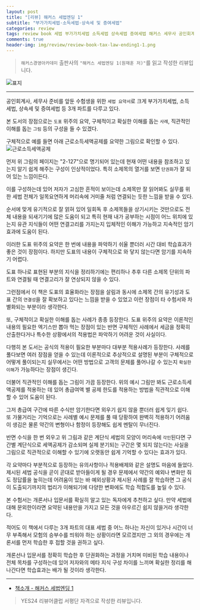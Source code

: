 ```yaml
---  
layout: post  
title: "[리뷰] 해커스 세법엔딩 1"  
subtitle: "부가가치세법·소득세법·상속세 및 증여세법"  
categories: review  
tags: review book 세법 부가가치세법 소득세법 상속세법 증여세법 해커스 세무사 공인회계사 공무원 시험     
comments: true  
header-img: img/review/review-book-tax-law-ending1-1.png
---  
```

  
> `해커스경영아카데미` 출판사의 `"해커스 세법엔딩 1(원재훈 저)"`를 읽고 작성한 리뷰입니다.  

![표지](https://telegeam.github.io/assets/img/review/review-book-tax-law-ending1-1.png)  

---

공인회계사, 세무사 준비를 앞둔 수험생을 위한 `세법 요약서`로 크게 부가가치세법, 소득세법, 상속세 및 증여세법 등 3개 파트를 다루고 있다.

본 도서의 장점으로는 `도표` 위주의 요약, 구체적이고 확실한 이해를 돕는 `사례`, 직관적인 이해를 돕는 `그림` 등의 구성을 들 수 있겠다. 

구체적으로 예를 들면 아래 근로소득세액공제를 요약한 그림으로 확인할 수 있다. 
![근로소득세액공제](https://telegeam.github.io/assets/img/review/review-book-tax-law-ending1-2.png)  

먼저 위 그림의 페이지는 "2-127"으로 명기되어 있는데 현재 어떤 내용을 참조하고 있는지 알기 쉽게 해주는 구성이 인상적이었다. 특히 소제목의 열거를 보면 `단권화`가 잘 되어 있는 느낌이든다. 

이를 구성하는데 있어 저자가 고심한 흔적이 보이는데 소제목만 잘 읽어봐도 실무를 위한 세법 전체가 일목요연하게 머리속에 거미줄 처럼 연결되는 듯한 느낌을 받을 수 있다. 

순서에 맞게 유기적으로 잘 얽혀 있어 일회독 후 소제목들을 상기시키는 것만으로도 전체 내용을 되새기기에 많은 도움이 되고 특히 현재 내가 공부하는 시점이 어느 위치에 있는지 유관 지식들이 어떤 연결고리를 가지는지 입체적인 이해가 가능하고 지속적인 암기 효과에 도움이 된다.

이러한 도표 위주의 요약은 한 번에 내용을 파악하기 쉬울 뿐더러 시간 대비 학습효과가 좋은 것이 장점이다. 하지만 도표의 내용이 구체적으로 와 닿지 않는다면 암기를 지속하기 어렵다.

도표 하나로 표현된 부분의 지식을 정리하기에는 편리하나 추후 다른 소제목 단위의 파트와 연결될 때 연결고리가 잘 연상되지 않을 수 있다. 

그런점에서 이 책은 도표의 효율화라는 장점을 살림과 동시에 소제목 간의 유기성과 도표 간의 `연결성`을 잘 확보하고 있다는 느낌을 받을 수 있었고 이런 장점이 타 수험서와 차별화되는 부분이라 생각한다. 

또, 구체적이고 확실한 이해를 돕는 사례가 종종 등장한다. 도표 위주의 요약은 이론적인 내용의 필요한 엑기스만 뽑아 먹는 장점이 있는 반면 구체적인 사례에서 세금을 정확히 산출한다거나 특수한 상황에서의 적용법은 파악하기 어려운 것이 사실이다. 

다행히 본 도서는 공식의 적용이 필요한 부분마다 대부분 적용사례가 등장한다. 사례를 풀다보면 여러 장점을 얻을 수 있는데 이론적으로 추상적으로 설명된 부분이 구체적으로 어떻게 풀이되는지 실무에서는 어떤 방법으로 고객의 문제를 풀어나갈 수 있는지 `확실한 이해`가 가능하다는 장점이 생긴다. 

더불어 직관적인 이해를 돕는 그림이 가끔 등장한다. 위의 예시 그림만 봐도 근로소득세액공제를 적용하는 데 있어 총급여액 별 공제 한도를 적용하는 방법을 직관적으로 이해할 수 있어 도움이 된다.

그저 총급여 구간에 따른 수식만 암기한다면 외우기 쉽지 않을 뿐더러 쉽게 잊기 쉽다. 또 가물거리는 기억으로는 사례별 예시 문제를 풀 때 당황하여 완벽히 적용하기 어려움이 생김은 물론 약간의 변형이나 함정이 등장해도 쉽게 멘탈이 무너진다.

반면 수식을 한 번 외우고 위 그림과 같은 계단식 세법의 모양이 머리속에 `각인`된다면 구간별 계단식으로 세액공제가 감소되며 실제 분기되는 구간은 몇 되지 않는다는 사실을 그림으로 직관적으로 이해할 수 있기에 오랫동안 쉽게 기억할 수 있다는 효과가 있다.

각 요약마다 부분적으로 등장하는 유의사항이나 적용배제와 같은 설명도 마음에 들었다. 제시된 세법 공식을 곧이 곧대로 받아들이게 될 경우 문제에서 약간의 예외나 변화만 줘도 정답률을 높히는데 어려움이 있는 바 예외상황과 제시된 사례를 잘 학습하면 그 공식이 도출되기까지의 법리가 이해되기에 다양한 변화에도 학습 적합도를 높일 수 있다. 

본 수험서는 개론서나 입문서를 확실히 알고 있는 독자에게 추천하고 싶다. 만약 세법에 대해 문외한이라면 요약된 내용만을 가지고 모든 것을 아우르긴 쉽지 않을거라 생각한다. 

적어도 이 책에서 다루는 3개 파트의 대표 세법 중 어느 하나는 자신이 있거나 시간이 너무 부족해서 모험의 승부수를 띄워야 하는 상황이라면 모르겠지만 그 외의 경우에는 개론서를 먼저 학습한 후 접할 것을 권하고 싶다. 

개론선나 입문서를 정확히 학습한 후 단권화하는 과정을 거치며 미비된 학습 내용이나 전체 목차를 구성하는데 있어 저자와의 메타 지식 구성 차이를 느끼며 확실한 정리를 해나간다면 학습효과는 배가 될 것이라 생각한다.

---

* [책소개 - 해커스 세법엔딩 1](http://www.yes24.com/Product/Goods/104499880)

> YES24 리뷰어클럽 서평단 자격으로 작성한 리뷰입니다.
